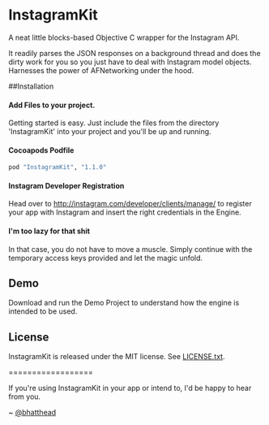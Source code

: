 InstagramKit
==================
 
A neat little blocks-based Objective C wrapper for the Instagram API. 

It readily parses the JSON responses on a background thread and does the dirty work for you so you just have to deal with Instagram model objects.
Harnesses the power of AFNetworking under the hood.

##Installation

#### Add Files to your project.

Getting started is easy. Just include the files from the directory 'InstagramKit' into your project and you'll be up and running. 

#### Cocoapods Podfile
```ruby
pod "InstagramKit", "1.1.0"
```
#### Instagram Developer Registration
Head over to http://instagram.com/developer/clients/manage/ to register your app with Instagram and insert the right credentials in the Engine. 

#### I'm too lazy for that shit
In that case, you do not have to move a muscle. Simply continue with the temporary access keys provided and let the magic unfold.


## Demo

Download and run the Demo Project to understand how the engine is intended to be used. 

## License
InstagramKit is released under the MIT license. See
[LICENSE.txt](https://github.com/shyambhat/InstagramKit/blob/master/LICENSE.txt).


==================

If you're using InstagramKit in your app or intend to, I'd be happy to hear from you. 

~ [@bhatthead](https://twitter.com/bhatthead)
